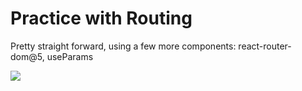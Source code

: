 # Practice with Routing

Pretty straight forward, using a few more components:  react-router-dom@5, useParams

![](https://github.com/lisabroadhead/MERN/blob/main/routing/react-router/Screen%20Shot%202022-03-16%20at%204.22.21%20PM.png)
